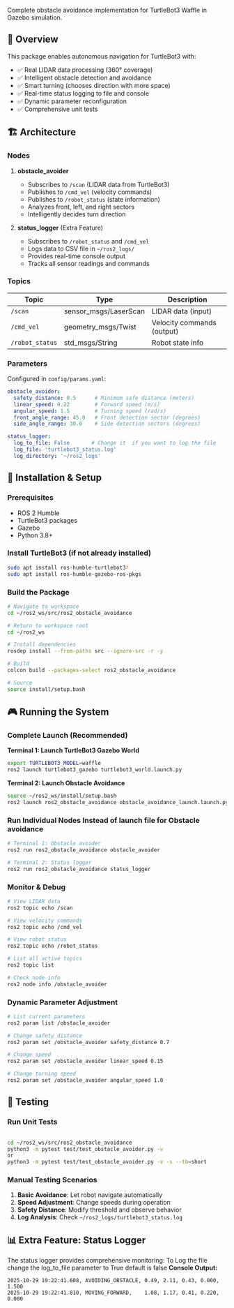 Complete obstacle avoidance implementation for TurtleBot3 Waffle in Gazebo simulation.

## 🤖 Overview

This package enables autonomous navigation for TurtleBot3 with:
- ✅ Real LIDAR data processing (360° coverage)
- ✅ Intelligent obstacle detection and avoidance
- ✅ Smart turning (chooses direction with more space)
- ✅ Real-time status logging to file and console
- ✅ Dynamic parameter reconfiguration
- ✅ Comprehensive unit tests

## 🏗️ Architecture

### Nodes

1. **obstacle_avoider**
   - Subscribes to `/scan` (LIDAR data from TurtleBot3)
   - Publishes to `/cmd_vel` (velocity commands)
   - Publishes to `/robot_status` (state information)
   - Analyzes front, left, and right sectors
   - Intelligently decides turn direction

2. **status_logger** (Extra Feature)
   - Subscribes to `/robot_status` and `/cmd_vel`
   - Logs data to CSV file in `~/ros2_logs/`
   - Provides real-time console output
   - Tracks all sensor readings and commands

### Topics

| Topic | Type | Description |
|-------|------|-------------|
| `/scan` | sensor_msgs/LaserScan | LIDAR data (input) |
| `/cmd_vel` | geometry_msgs/Twist | Velocity commands (output) |
| `/robot_status` | std_msgs/String | Robot state info |

### Parameters

Configured in `config/params.yaml`:

```yaml
obstacle_avoider:
  safety_distance: 0.5      # Minimum safe distance (meters)
  linear_speed: 0.22        # Forward speed (m/s)
  angular_speed: 1.5        # Turning speed (rad/s)
  front_angle_range: 45.0   # Front detection sector (degrees)
  side_angle_range: 30.0    # Side detection sectors (degrees)

status_logger:
  log_to_file: False       # Change it  if you want to log the file
  log_file: 'turtlebot3_status.log'
  log_directory: '~/ros2_logs'
```

## 🚀 Installation & Setup

### Prerequisites

- ROS 2 Humble
- TurtleBot3 packages
- Gazebo
- Python 3.8+

### Install TurtleBot3 (if not already installed)

```bash
sudo apt install ros-humble-turtlebot3*
sudo apt install ros-humble-gazebo-ros-pkgs
```

### Build the Package

```bash
# Navigate to workspace
cd ~/ros2_ws/src/ros2_obstacle_avoidance

# Return to workspace root
cd ~/ros2_ws

# Install dependencies
rosdep install --from-paths src --ignore-src -r -y

# Build
colcon build --packages-select ros2_obstacle_avoidance

# Source
source install/setup.bash
```

## 🎮 Running the System

### Complete Launch (Recommended)

**Terminal 1: Launch TurtleBot3 Gazebo World**
```bash
export TURTLEBOT3_MODEL=waffle
ros2 launch turtlebot3_gazebo turtlebot3_world.launch.py
```

**Terminal 2: Launch Obstacle Avoidance**
```bash
source ~/ros2_ws/install/setup.bash
ros2 launch ros2_obstacle_avoidance obstacle_avoidance_launch.launch.py
```

### Run Individual Nodes Instead of launch file for  Obstacle avoidance 

```bash
# Terminal 1: Obstacle avoider
ros2 run ros2_obstacle_avoidance obstacle_avoider

# Terminal 2: Status logger
ros2 run ros2_obstacle_avoidance status_logger
```

### Monitor & Debug

```bash
# View LIDAR data
ros2 topic echo /scan

# View velocity commands
ros2 topic echo /cmd_vel

# View robot status
ros2 topic echo /robot_status

# List all active topics
ros2 topic list

# Check node info
ros2 node info /obstacle_avoider
```

### Dynamic Parameter Adjustment

```bash
# List current parameters
ros2 param list /obstacle_avoider

# Change safety distance
ros2 param set /obstacle_avoider safety_distance 0.7

# Change speed
ros2 param set /obstacle_avoider linear_speed 0.15

# Change turning speed
ros2 param set /obstacle_avoider angular_speed 1.0
```

## 🧪 Testing

### Run Unit Tests

```bash

cd ~/ros2_ws/src/ros2_obstacle_avoidance
python3 -m pytest test/test_obstacle_avoider.py -v
or 
python3 -m pytest test/test_obstacle_avoider.py -v -s --tb=short

```

### Manual Testing Scenarios

1. **Basic Avoidance**: Let robot navigate automatically
2. **Speed Adjustment**: Change speeds during operation
3. **Safety Distance**: Modify threshold and observe behavior
4. **Log Analysis**: Check `~/ros2_logs/turtlebot3_status.log`

## 📊 Extra Feature: Status Logger

The status logger provides comprehensive monitoring:
To Log the file change the log_to_file parameter to True default is false 
**Console Output:**
```
2025-10-29 19:22:41.608, AVOIDING_OBSTACLE, 0.49, 2.11, 0.43, 0.000, 1.500
2025-10-29 19:22:41.810, MOVING_FORWARD,    1.08, 1.17, 0.41, 0.220, 0.000